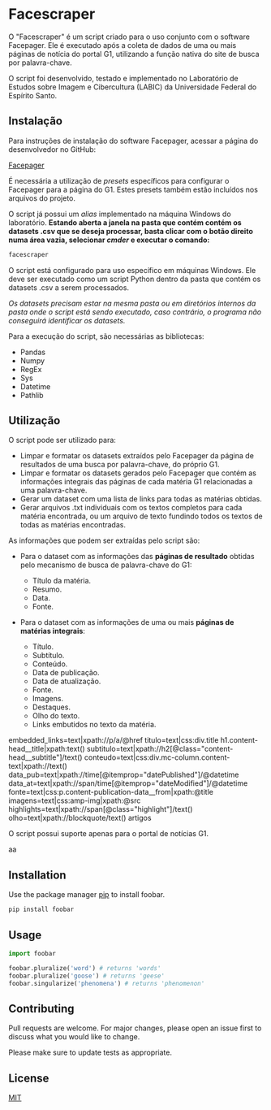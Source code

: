 # Facescraper

O "Facescraper" é um script criado para o uso conjunto com o software Facepager. Ele é executado após a coleta de dados de uma ou mais páginas de notícia do portal G1, utilizando a função nativa do site de busca por palavra-chave.

O script foi desenvolvido, testado e implementado no Laboratório de Estudos sobre Imagem e Cibercultura (LABIC) da Universidade Federal do Espírito Santo.

## Instalação

Para instruções de instalação do software Facepager, acessar a página do desenvolvedor no GitHub:

[Facepager](https://github.com/strohne/Facepager)

É necessária a utilização de *presets* específicos para configurar o Facepager para a página do G1. Estes presets também estão incluídos nos arquivos do projeto. 

O script já possui um *alias* implementado na máquina Windows do laboratório. **Estando aberta a janela na pasta que contém contém os datasets .csv que se deseja processar, basta clicar com o botão direito numa área vazia, selecionar *cmder* e executar o comando:**
```bash
facescraper
```
O script está configurado para uso específico em máquinas Windows. Ele deve ser executado como um script Python dentro da pasta que contém os datasets .csv a serem processados.

*Os datasets precisam estar na mesma pasta ou em diretórios internos da pasta onde o script está sendo executado, caso contrário, o programa não conseguirá identificar os datasets.*

Para a execução do script, são necessárias as bibliotecas:
* Pandas
* Numpy
* RegEx
* Sys
* Datetime
* Pathlib

## Utilização

O script pode ser utilizado para:

* Limpar e formatar os datasets extraídos pelo Facepager da página de resultados de uma busca por palavra-chave, do próprio G1.
* Limpar e formatar os datasets gerados pelo Facepager que contém as informações integrais das páginas de cada matéria G1 relacionadas a uma palavra-chave.
* Gerar um dataset com uma lista de links para todas as matérias obtidas.
* Gerar arquivos .txt individuais com os textos completos para cada matéria encontrada, ou um arquivo de texto fundindo todos os textos de todas as matérias encontradas.

As informações que podem ser extraídas pelo script são:

* Para o dataset com as informações das __páginas de resultado__ obtidas pelo mecanismo de busca de palavra-chave do G1:

     * Título da matéria.
     * Resumo.
     * Data.
     * Fonte. 

* Para o dataset com as informações de uma ou mais __páginas de matérias integrais__:

     * Título.
     * Subtítulo.
     * Conteúdo.
     * Data de publicação.
     * Data de atualização.
     * Fonte.
     * Imagens.
     * Destaques.
     * Olho do texto.
     * Links embutidos no texto da matéria.


embedded_links=text|xpath://p/a/@href
titulo=text|css:div.title h1.content-head__title|xpath:text()
subtitulo=text|xpath://h2[@class="content-head__subtitle"]/text()
conteudo=text|css:div.mc-column.content-text|xpath://text()
data_pub=text|xpath://time[@itemprop="datePublished"]/@datetime
data_at=text|xpath://span/time[@itemprop="dateModified"]/@datetime
fonte=text|css:p.content-publication-data__from|xpath:@title
imagens=text|css:amp-img|xpath:@src
highlights=text|xpath://span[@class="highlight"]/text()
olho=text|xpath://blockquote/text()
artigos



O script possui suporte apenas para o portal de notícias G1.

aa

## Installation

Use the package manager [pip](https://pip.pypa.io/en/stable/) to install foobar.

```bash
pip install foobar
```

## Usage

```python
import foobar

foobar.pluralize('word') # returns 'words'
foobar.pluralize('goose') # returns 'geese'
foobar.singularize('phenomena') # returns 'phenomenon'
```

## Contributing
Pull requests are welcome. For major changes, please open an issue first to discuss what you would like to change.

Please make sure to update tests as appropriate.

## License
[MIT](https://choosealicense.com/licenses/mit/)
